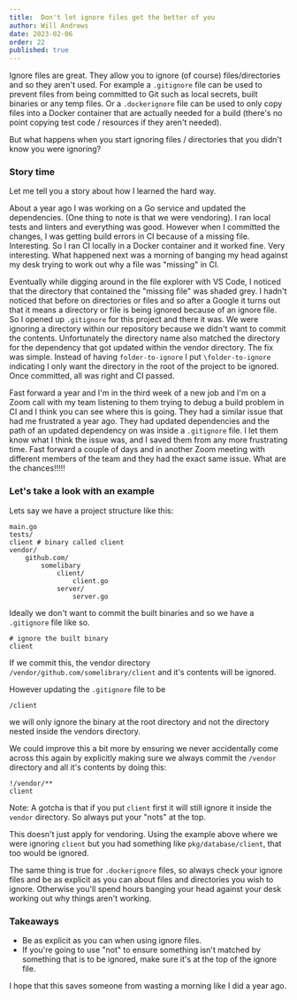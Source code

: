 ```yaml
---
title:  Don't let ignore files get the better of you
author: Will Andrews
date: 2023-02-06
order: 22
published: true
---
```


Ignore files are great. They allow you to ignore (of course) files/directories and so they aren't used. For example a `.gitignore` file can be used to prevent files from being committed to Git such as local secrets, built binaries or any temp files. Or a `.dockerignore` file can be used to only copy files into a Docker container that are actually needed for a build (there's no point copying test code / resources if they aren't needed).

But what happens when you start ignoring files / directories that you didn't know you were ignoring?

### Story time
Let me tell you a story about how I learned the hard way.

About a year ago I was working on a Go service and updated the dependencies. (One thing to note is that we were vendoring). I ran local tests and linters and everything was good. However when I committed the changes, I was getting build errors in CI because of a missing file. Interesting. So I ran CI locally in a Docker container and it worked fine. Very interesting. What happened next was a morning of banging my head against my desk trying to work out why a file was "missing" in CI. 

Eventually while digging around in the file explorer with VS Code, I noticed that the directory that contained the "missing file" was shaded grey. I hadn't noticed that before on directories or files and so after a Google it turns out that it means a directory or file is being ignored because of an ignore file. So I opened up `.gitignore` for this project and there it was. We were ignoring a directory within our repository because we didn't want to commit the contents. Unfortunately the directory name also matched the directory for the dependency that got updated within the vendor directory. The fix was simple. Instead of having `folder-to-ignore` I put `\folder-to-ignore` indicating I only want the directory in the root of the project to be ignored. Once committed, all was right and CI passed.

Fast forward a year and I'm in the third week of a new job and I'm on a Zoom call with my team listening to them trying to debug a build problem in CI and I think you can see where this is going. They had a similar issue that had me frustrated a year ago. They had updated dependencies and the path of an updated dependency on was inside a `.gitignore` file. I let them know what I think the issue was, and I saved them from any more frustrating time. Fast forward a couple of days and in another Zoom meeting with different members of the team and they had the exact same issue. What are the chances!!!!!

### Let's take a look with an example

Lets say we have a project structure like this:

```
main.go
tests/
client # binary called client
vendor/
    github.com/
        somelibary
            client/
                client.go
            server/
                server.go

```

Ideally we don't want to commit the built binaries and so we have a `.gitignore` file like so.

```
# ignore the built binary
client
```

If we commit this, the vendor directory `/vendor/github.com/somelibrary/client` and it's contents will be ignored. 

However updating the `.gitignore` file to be 
```
/client
```

we will only ignore the binary at the root directory and not the directory nested inside the vendors directory.

We could improve this a bit more by ensuring we never accidentally come across this again by explicitly making sure we always commit the `/vendor` directory and all it's contents by doing this:

```
!/vendor/**
client
```
Note: A gotcha is that if you put `client` first it will still ignore it inside the `vendor` directory. So always put your "nots" at the top.

This doesn't just apply for vendoring. Using the example above where we were ignoring `client` but you had something like `pkg/database/client`, that too would be ignored. 

The same thing is true for `.dockerignore` files, so always check your ignore files and be as explicit as you can about files and directories you wish to ignore. Otherwise you'll spend hours banging your head against your desk working out why things aren't working.

### Takeaways

* Be as explicit as you can when using ignore files.
* If you're going to use "not" to ensure something isn't matched by something that is to be ignored, make sure it's at the top of the ignore file.

I hope that this saves someone from wasting a morning like I did a year ago.
